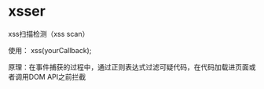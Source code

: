 # xsser
xss扫描检测（xss scan）  

使用： xss(yourCallback);  

原理：在事件捕获的过程中，通过正则表达式过滤可疑代码，在代码加载进页面或者调用DOM API之前拦截
